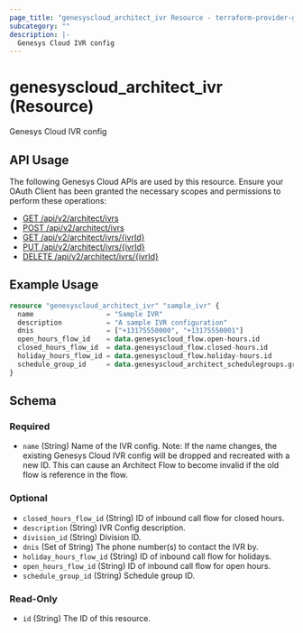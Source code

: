 ```yaml
---
page_title: "genesyscloud_architect_ivr Resource - terraform-provider-genesyscloud"
subcategory: ""
description: |-
  Genesys Cloud IVR config
---
```

# genesyscloud_architect_ivr (Resource)

Genesys Cloud IVR config

## API Usage
The following Genesys Cloud APIs are used by this resource. Ensure your OAuth Client has been granted the necessary scopes and permissions to perform these operations:

* [GET /api/v2/architect/ivrs](https://developer.genesys.cloud/api/rest/v2/architect/#get-api-v2-architect-ivrs)
* [POST /api/v2/architect/ivrs](https://developer.genesys.cloud/api/rest/v2/architect/#post-api-v2-architect-ivrs)
* [GET /api/v2/architect/ivrs/{ivrId}](https://developer.genesys.cloud/api/rest/v2/architect/#get-api-v2-architect-ivrs--ivrId-)
* [PUT /api/v2/architect/ivrs/{ivrId}](https://developer.genesys.cloud/api/rest/v2/architect/#put-api-v2-architect-ivrs--ivrId-)
* [DELETE /api/v2/architect/ivrs/{ivrId}](https://developer.genesys.cloud/api/rest/v2/architect/#delete-api-v2-architect-ivrs--ivrId-)


## Example Usage

```terraform
resource "genesyscloud_architect_ivr" "sample_ivr" {
  name                  = "Sample IVR"
  description           = "A sample IVR configuration"
  dnis                  = ["+13175550000", "+13175550001"]
  open_hours_flow_id    = data.genesyscloud_flow.open-hours.id
  closed_hours_flow_id  = data.genesyscloud_flow.closed-hours.id
  holiday_hours_flow_id = data.genesyscloud_flow.holiday-hours.id
  schedule_group_id     = data.genesyscloud_architect_schedulegroups.group.id
}
```

<!-- schema generated by tfplugindocs -->
## Schema

### Required

- `name` (String) Name of the IVR config. Note: If the name changes, the existing Genesys Cloud IVR config will be dropped and recreated with a new ID. This can cause an Architect Flow to become invalid if the old flow is reference in the flow.

### Optional

- `closed_hours_flow_id` (String) ID of inbound call flow for closed hours.
- `description` (String) IVR Config description.
- `division_id` (String) Division ID.
- `dnis` (Set of String) The phone number(s) to contact the IVR by.
- `holiday_hours_flow_id` (String) ID of inbound call flow for holidays.
- `open_hours_flow_id` (String) ID of inbound call flow for open hours.
- `schedule_group_id` (String) Schedule group ID.

### Read-Only

- `id` (String) The ID of this resource.


